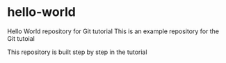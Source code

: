 # hello-world
Hello World repository for Git tutorial
This is an example repository for the Git tutoial 

This repository is built step by step in the tutorial
